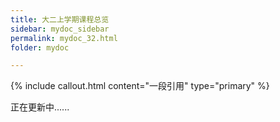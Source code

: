 ```yaml
---
title: 大二上学期课程总览
sidebar: mydoc_sidebar
permalink: mydoc_32.html
folder: mydoc

---
```


{% include callout.html content="一段引用" type="primary" %} 

正在更新中......

